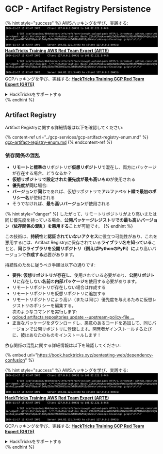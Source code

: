 # GCP - Artifact Registry Persistence

{% hint style="success" %}
AWSハッキングを学び、実践する:<img src="../../../.gitbook/assets/image (1).png" alt="" data-size="line">[**HackTricks Training AWS Red Team Expert (ARTE)**](https://training.hacktricks.xyz/courses/arte)<img src="../../../.gitbook/assets/image (1).png" alt="" data-size="line">\
GCPハッキングを学び、実践する: <img src="../../../.gitbook/assets/image (2).png" alt="" data-size="line">[**HackTricks Training GCP Red Team Expert (GRTE)**<img src="../../../.gitbook/assets/image (2).png" alt="" data-size="line">](https://training.hacktricks.xyz/courses/grte)

<details>

<summary>HackTricksをサポートする</summary>

* [**サブスクリプションプラン**](https://github.com/sponsors/carlospolop)を確認してください！
* **💬 [**Discordグループ**](https://discord.gg/hRep4RUj7f)または[**Telegramグループ**](https://t.me/peass)に参加するか、**Twitter** 🐦 [**@hacktricks\_live**](https://twitter.com/hacktricks\_live)**をフォローしてください。**
* [**HackTricks**](https://github.com/carlospolop/hacktricks)および[**HackTricks Cloud**](https://github.com/carlospolop/hacktricks-cloud)のGitHubリポジトリにPRを提出してハッキングトリックを共有してください。

</details>
{% endhint %}

## Artifact Registry

Artifact Registryに関する詳細情報は以下を確認してください:

{% content-ref url="../gcp-services/gcp-artifact-registry-enum.md" %}
[gcp-artifact-registry-enum.md](../gcp-services/gcp-artifact-registry-enum.md)
{% endcontent-ref %}

### 依存関係の混乱

* **リモートと標準の**リポジトリが**仮想リポジトリ**で混在し、両方にパッケージが存在する場合、どうなるか？
* **仮想リポジトリで設定された優先度が最も高いもの**が使用される
* **優先度が同じ**場合:
* **バージョン**が**同じ**であれば、仮想リポジトリで**アルファベット順で最初のポリシー名**が使用される
* そうでなければ、**最も高いバージョン**が使用される

{% hint style="danger" %}
したがって、リモートリポジトリがより高いまたは同じ優先度を持っている場合、**公開パッケージレジストリでの最も高いバージョン（依存関係の混乱）**を**悪用する**ことが可能です。
{% endhint %}

この技術は、**持続性**と**認証されていないアクセス**に役立つ可能性があり、これを悪用するには、Artifact Registryに保存されている**ライブラリ名を知っている**ことと、**同じライブラリを公開リポジトリ（例えばPythonのPyPi）に**より高いバージョンで**作成する**必要があります。

持続性のために従うべき手順は以下の通りです:

* **要件**: **仮想リポジトリ**が**存在し**、使用されている必要があり、**公開リポジトリ**に存在しない**名前**の**内部パッケージ**を使用する必要があります。
* リモートリポジトリが存在しない場合は作成する
* リモートリポジトリを仮想リポジトリに追加する
* リモートリポジトリにより高い（または同じ）優先度を与えるために仮想レジストリのポリシーを編集する。\
次のようなコマンドを実行します:
* [gcloud artifacts repositories update --upstream-policy-file ...](https://cloud.google.com/sdk/gcloud/reference/artifacts/repositories/update#--upstream-policy-file)
* 正当なパッケージをダウンロードし、悪意のあるコードを追加して、同じバージョンで公開リポジトリに登録します。開発者がインストールするたびに、彼はあなたのものをインストールします！

依存関係の混乱に関する詳細情報は以下を確認してください:

{% embed url="https://book.hacktricks.xyz/pentesting-web/dependency-confusion" %}

{% hint style="success" %}
AWSハッキングを学び、実践する:<img src="../../../.gitbook/assets/image (1).png" alt="" data-size="line">[**HackTricks Training AWS Red Team Expert (ARTE)**](https://training.hacktricks.xyz/courses/arte)<img src="../../../.gitbook/assets/image (1).png" alt="" data-size="line">\
GCPハッキングを学び、実践する: <img src="../../../.gitbook/assets/image (2).png" alt="" data-size="line">[**HackTricks Training GCP Red Team Expert (GRTE)**<img src="../../../.gitbook/assets/image (2).png" alt="" data-size="line">](https://training.hacktricks.xyz/courses/grte)

<details>

<summary>HackTricksをサポートする</summary>

* [**サブスクリプションプラン**](https://github.com/sponsors/carlospolop)を確認してください！
* **💬 [**Discordグループ**](https://discord.gg/hRep4RUj7f)または[**Telegramグループ**](https://t.me/peass)に参加するか、**Twitter** 🐦 [**@hacktricks\_live**](https://twitter.com/hacktricks\_live)**をフォローしてください。**
* [**HackTricks**](https://github.com/carlospolop/hacktricks)および[**HackTricks Cloud**](https://github.com/carlospolop/hacktricks-cloud)のGitHubリポジトリにPRを提出してハッキングトリックを共有してください。

</details>
{% endhint %}
